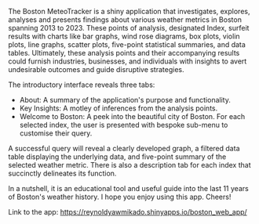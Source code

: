 The Boston MeteoTracker is a shiny application that investigates, explores, analyses and presents findings about various weather metrics in Boston spanning 2013 to 2023. These points of analysis, designated Index, surfeit results with charts like bar graphs, wind rose diagrams, box plots, violin plots, line graphs, scatter plots, five-point statistical summaries, and data tables. Ultimately, these analysis points and their accompanying results could furnish industries, businesses, and individuals with insights to avert undesirable outcomes and guide disruptive strategies.

The introductory interface reveals three tabs:
- About: A summary of the application's purpose and functionality.
- Key Insights: A motley of inferences from the analysis points.
- Welcome to Boston: A peek into the beautiful city of Boston.
For each selected index, the user is presented with bespoke sub-menu to customise their query.

A successful query will reveal a clearly developed graph, a filtered data table displaying the underlying data, and five-point summary of the selected weather metric. There is also a description tab for each index that succinctly delineates its function.

In a nutshell, it is an educational tool and useful guide into the last 11 years of Boston's weather history.
I hope you enjoy using this app. Cheers!

Link to the app: https://reynoldyawmikado.shinyapps.io/boston_web_app/
